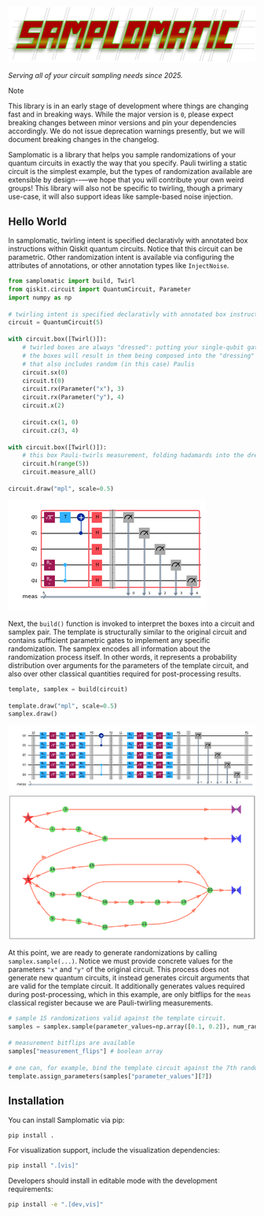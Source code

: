 ![Samplomatic](assets/fig/samplomatic.svg)

_Serving all of your circuit sampling needs since 2025._

> [!NOTE]
> This library is in an early stage of development where things are changing fast and in breaking ways.
> While the major version is `0`, please expect breaking changes between minor versions and pin your dependencies accordingly. We do not issue deprecation warnings presently, but we will document breaking changes in the changelog.

Samplomatic is a library that helps you sample randomizations of your quantum circuits in exactly the way that you specify.
Pauli twirling a static circuit is the simplest example, but the types of randomization available are extensible by design--—we hope that you will contribute your own weird groups!
This library will also not be specific to twirling, though a primary use-case, it will also support ideas like sample-based noise injection.

## Hello World

In samplomatic, twirling intent is specified declarativly with annotated box instructions within Qiskit quantum circuits. Notice that this circuit can be parametric. Other randomization intent is available via configuring the attributes of annotations, or other annotation types like `InjectNoise`.

```python
from samplomatic import build, Twirl
from qiskit.circuit import QuantumCircuit, Parameter
import numpy as np

# twirling intent is specified declarativly with annotated box instructions
circuit = QuantumCircuit(5)

with circuit.box([Twirl()]):
    # twirled boxes are always "dressed": putting your single-qubit gates into
    # the boxes will result in them being composed into the "dressing" layer
    # that also includes random (in this case) Paulis
    circuit.sx(0)
    circuit.t(0)
    circuit.rx(Parameter("x"), 3)
    circuit.rx(Parameter("y"), 4)
    circuit.x(2)

    circuit.cx(1, 0)
    circuit.cz(3, 4)

with circuit.box([Twirl()]):
    # this box Pauli-twirls measurement, folding hadamards into the dressing
    circuit.h(range(5))
    circuit.measure_all()

circuit.draw("mpl", scale=0.5)
```

![Base circuit with twirl-annotated boxes.](assets/fig/readme-circuit.png)

Next, the `build()` function is invoked to interpret the boxes into a circuit and samplex pair.
The template is structurally similar to the original circuit and contains sufficient parametric
gates to implement any specific randomization.
The samplex encodes all information about the randomization process itself.
In other words, it represents a probability distribution over arguments for the parameters
of the template circuit, and also over other classical quantities required for post-processing results.

```python
template, samplex = build(circuit)

template.draw("mpl", scale=0.5)
samplex.draw()
```

![Template circuit generated by build().](assets/fig/readme-template.png)
![Samplex generated by build().](assets/fig/readme-samplex.png)

At this point, we are ready to generate randomizations by calling `samplex.sample(...)`.
Notice we must provide concrete values for the parameters `"x"` and `"y"` of the original circuit.
This process does not generate new quantum circuits, it instead generates circuit arguments that are valid for the template circuit.
It additionally generates values required during post-processing, which in this example, are only bitflips for the `meas` classical register because we are Pauli-twirling measurements.

```python
# sample 15 randomizations valid against the template circuit.
samples = samplex.sample(parameter_values=np.array([0.1, 0.2]), num_randomizations=15)

# measurement bitflips are available
samples["measurement_flips"] # boolean array

# one can, for example, bind the template circuit against the 7th randomization.
template.assign_parameters(samples["parameter_values"][7])
```

## Installation

You can install Samplomatic via pip:

```bash
pip install .
```

For visualization support, include the visualization dependencies:

```bash
pip install ".[vis]"
```

Developers should install in editable mode with the development requirements:

```bash
pip install -e ".[dev,vis]"
```
